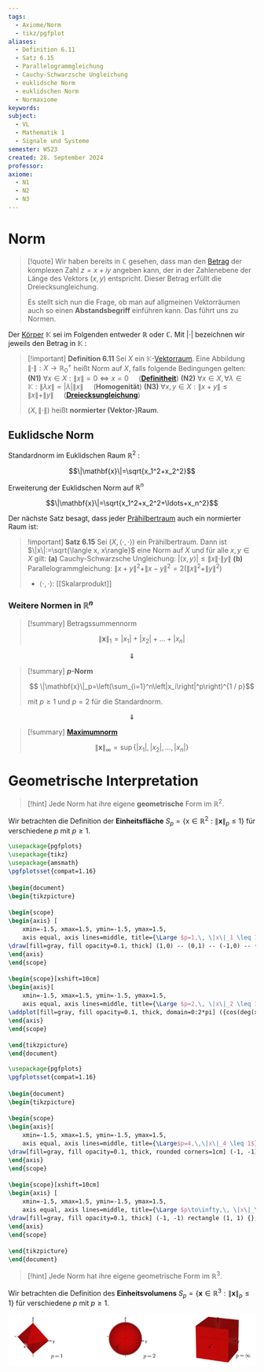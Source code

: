 ```yaml
---
tags:
  - Axiome/Norm
  - tikz/pgfplot
aliases:
  - Definition 6.11
  - Satz 6.15
  - Parallelogrammgleichung
  - Cauchy-Schwarzsche Ungleichung
  - euklidsche Norm
  - euklidschen Norm
  - Normaxiome
keywords: 
subject:
  - VL
  - Mathematik 1
  - Signale und Systeme
semester: WS23
created: 28. September 2024
professor: 
axiome:
  - N1
  - N2
  - N3
---
```

 

# Norm

> [!quote] Wir haben bereits in $\mathbb{C}$ gesehen, dass man den [Betrag](Betrag.md) der komplexen Zahl $z=x+i y$ angeben kann, der in der Zahlenebene der Länge des Vektors $(x, y)$ entspricht. Dieser Betrag erfüllt die Dreiecksungleichung.
> 
> Es stellt sich nun die Frage, ob man auf allgmeinen Vektorräumen auch so einen **Abstandsbegriff** einführen kann. Das führt uns zu Normen.
> 

Der [Körper](../Algebraische%20Strukturen.md) $\mathbb{K}$ sei im Folgenden entweder $\mathbb{R}$ oder $\mathbb{C}$. Mit $|\cdot|$ bezeichnen wir jeweils den Betrag in $\mathbb{K}$ :



> [!important] **Definition 6.11** Sei $X$ ein $\mathbb{K}$-[Vektorraum](Algebra/Vektorraum.md). Eine Abbildung $\|\cdot\|: X \rightarrow \mathbb{R}_{0}^{+}$ heißt Norm auf $X$, falls folgende Bedingungen gelten:
> **(N1)** $\forall x \in X:\|x\|=0 \Longleftrightarrow x=0\quad$ (**[Definitheit](Algebra/Definitheit.md)**)
> **(N2)** $\forall x \in X,\, \forall \lambda \in \mathbb{K}:\|\lambda x\|=|\lambda|\|x\|\quad$ (**Homogenität**)
> **(N3)** $\forall x, y \in X:\|x+y\| \leq\|x\|+\|y\|\quad$ (**[Dreiecksungleichung](Betrag.md)**)
> 
> $(X,\|\cdot\|)$ heißt **normierter (Vektor-)Raum**.

## Euklidsche Norm

 Standardnorm im Euklidschen Raum $\mathbb{R}^2$ :

$$\|\mathbf{x}\|=\sqrt{x_1^2+x_2^2}$$

Erweiterung der Euklidschen Norm auf $\mathbb{R}^n$

$$\|\mathbf{x}\|=\sqrt{x_1^2+x_2^2+\ldots+x_n^2}$$

Der nächste Satz besagt, dass jeder [Prähilbertraum](Skalarprodukt.md) auch ein normierter Raum ist:

> !important] **Satz 6.15** Sei $(X,\langle\cdot, \cdot\rangle)$ ein Prähilbertraum. Dann ist $\|x\|:=\sqrt{\langle x, x\rangle}$ eine Norm auf $X$ und für alle $x, y \in X$ gilt:
> **(a)** Cauchy-Schwarzsche Ungleichung: $|\langle x, y\rangle| \leq\|x\| \cdot\|y\|$
> **(b)** Parallelogrammgleichung: $\|x+y\|^2+\|x-y\|^2=2\left(\|x\|^2+\|y\|^2\right)$
> - $\langle\cdot,\cdot \rangle$: [[Skalarprodukt]]

### Weitere Normen in $\mathbb{R}^n$

> [!summary] Betragssummennorm
> 
> $$ \|\mathbf{x}\|_1=\left|x_1\right|+\left|x_2\right|+\ldots+\left|x_n\right|$$
> 

$$\Downarrow$$

> [!summary] **$p$-Norm**
> 
> $$ \|\mathbf{x}\|_p=\left(\sum_{i=1}^n\left|x_i\right|^p\right)^{1 / p}$$
> 
> mit $p \geq 1$ und $p=2$ für die Standardnorm.

$$\Downarrow$$


 > [!summary] **[Maximumnorm](../Maximumsnorm.md)**
> 
> $$
> \|\mathbf{x}\|_{\infty}=\sup \left\{\left|x_1\right|,\left|x_2\right|, \ldots,\left|x_n\right|\right\}
> $$

# Geometrische Interpretation

> [!hint] Jede Norm hat ihre eigene **geometrische** Form im $\mathbb{R}^{2}$.

Wir betrachten die Definition der **Einheitsfläche** $S_p=\left\{\mathrm{x} \in \mathbb{R}^2:\|\mathbf{x}\|_p \leq 1\right\}$ für verschiedene $p$ mit $p \geq 1$.

```tikz
\usepackage{pgfplots}
\usepackage{tikz}
\usepackage{amsmath}
\pgfplotsset{compat=1.16}

\begin{document}
\begin{tikzpicture}

\begin{scope}
\begin{axis} [
    xmin=-1.5, xmax=1.5, ymin=-1.5, ymax=1.5,
    axis equal, axis lines=middle, title={\Large $p=1,\, \|x\|_1 \leq 1$}]
\draw[fill=gray, fill opacity=0.1, thick] (1,0) -- (0,1) -- (-1,0) -- (0,-1) -- (1,0);
\end{axis}
\end{scope}

\begin{scope}[xshift=10cm]
\begin{axis}[
    xmin=-1.5, xmax=1.5, ymin=-1.5, ymax=1.5,
    axis equal, axis lines=middle, title={\Large $p=2,\, \|x\|_2 \leq 1$}]
\addplot[fill=gray, fill opacity=0.1, thick, domain=0:2*pi] ({cos(deg(x))}, {sin(deg(x))});
\end{axis}
\end{scope}

\end{tikzpicture}
\end{document}
```


```tikz
\usepackage{pgfplots}
\pgfplotsset{compat=1.16}

\begin{document}
\begin{tikzpicture}

\begin{scope}
\begin{axis}[
    xmin=-1.5, xmax=1.5, ymin=-1.5, ymax=1.5,
    axis equal, axis lines=middle, title={\Large$p=4,\,\|x\|_4 \leq 1$}]
\draw[fill=gray, fill opacity=0.1, thick, rounded corners=1cm] (-1, -1) rectangle (1, 1) {};
\end{axis}
\end{scope}

\begin{scope}[xshift=10cm]
\begin{axis} [
    xmin=-1.5, xmax=1.5, ymin=-1.5, ymax=1.5,
    axis equal, axis lines=middle, title={\Large $p\to\infty,\, \|x\|_\infty \leq 1$}]
\draw[fill=gray, fill opacity=0.1, thick] (-1, -1) rectangle (1, 1) {};
\end{axis}
\end{scope}

\end{tikzpicture}
\end{document}
```


> [!hint] Jede Norm hat ihre eigene geometrische Form im $\mathbb{R}^{3}$.


Wir betrachten die Definition des **Einheitsvolumens** $S_p=\left\{\mathbf{x} \in \mathbb{R}^3:\|\mathbf{x}\|_p \leq 1\right\}$ für verschiedene $p$ mit $p \geq 1$.

![](assets/NormGeo3.png)
